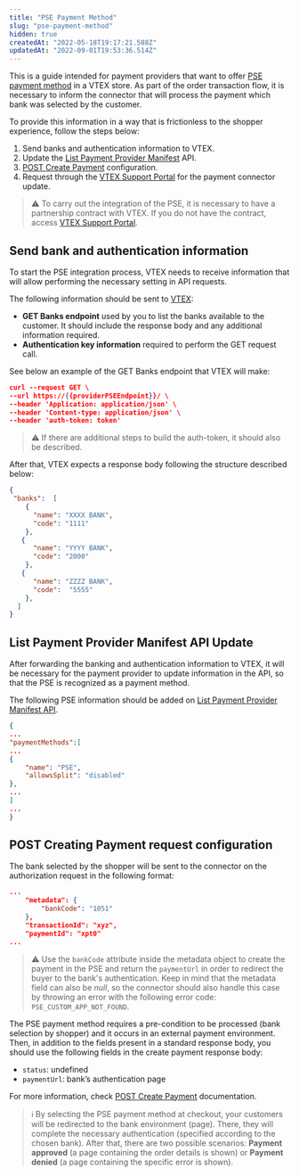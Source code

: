 ```yaml
---
title: "PSE Payment Method"
slug: "pse-payment-method"
hidden: true
createdAt: "2022-05-18T19:17:21.588Z"
updatedAt: "2022-09-01T19:53:36.514Z"
---
```

This is a guide intended for payment providers that want to offer [PSE payment method](https://help.vtex.com/en/tutorial/setting-up-payments-with-pse--7dRChubn7TqdEyWrHQEQp6) in a VTEX store. As part of the order transaction flow, it is necessary to inform the connector that will process the payment which bank was selected by the customer.

To provide this information in a way that is frictionless to the shopper experience, follow the steps
below:

1. Send banks and authentication information to VTEX.
2. Update the [List Payment Provider Manifest](https://developers.vtex.com/docs/api-reference/payment-provider-protocol#get-/manifest) API.
3. [POST Create Payment](https://developers.vtex.com/docs/api-reference/payment-provider-protocol#post-/payments) configuration.
4. Request through the [VTEX Support Portal](https://help.vtex.com/support) for the payment connector update.

>⚠️ To carry out the integration of the PSE, it is necessary to have a partnership contract with VTEX. If you do not have the contract, access [VTEX Support Portal](https://help.vtex.com/support).


## Send bank and authentication information

To start the PSE integration process, VTEX needs to receive information that will allow performing the necessary setting in API requests.

The following information should be sent to [VTEX](https://help.vtex.com/en/support):
- **GET Banks endpoint** used by you to list the banks available to the customer. It should include the response body and any additional information required. 
- **Authentication key information** required to perform the GET request call.

See below an example of the GET Banks endpoint that VTEX will make:

```json
curl --request GET \
--url https://{{providerPSEEndpoint}}/ \
--header 'Application: application/json' \
--header 'Content-type: application/json' \
--header 'auth-token: token'
```

>⚠️ If there are additional steps to build the auth-token, it should also be described.

After that, VTEX expects a response body following the structure described below:

```json
{
 "banks":  [
    {
      "name": "XXXX BANK",
      "code": "1111"
    },
   {
      "name": "YYYY BANK",
      "code": "2000"
    },
   {
      "name": "ZZZZ BANK",
      "code":  "5555"
    },
  ]
}
```

## List Payment Provider Manifest API Update

After forwarding the banking and authentication information to VTEX, it will be necessary for the payment provider to update information in the API, so that the PSE is recognized as a payment method.

The following PSE information should be added on [List Payment Provider Manifest API](https://developers.vtex.com/docs/api-reference/payment-provider-protocol#get-/manifest).

```json
{
...
"paymentMethods":[
...
{
    "name": "PSE",
    "allowsSplit": "disabled"
},
...
]
...
}
```

## POST Creating Payment request configuration

The bank selected by the shopper will be sent to the connector on the authorization request in the following format:

```json
...
    "metadata": {
        "bankCode": "1051"
    },
    "transactionId": "xyz",
    "paymentId": "xpt0"
...
```

>⚠️ Use the `bankCode` attribute inside the metadata object to create the payment in the PSE and return the `paymentUrl` in order to redirect the buyer to the bank's authentication. Keep in mind that the metadata field can also be <i>null</i>, so the connector should also handle this case by throwing an error with the following error code: `PSE_CUSTOM_APP_NOT_FOUND`.

The PSE payment method requires a pre-condition to be processed (bank selection by shopper) and it occurs in an external payment environment. Then, in addition to the fields present in a standard response body, you should use the following fields in the create payment response body:

- `status`: undefined
- `paymentUrl`: bank’s authentication page

For more information, check [POST Create Payment](https://developers.vtex.com/docs/api-reference/payment-provider-protocol#post-/payments) documentation.

> ℹ️ By selecting the PSE payment method at checkout, your customers will be redirected to the bank environment (page). There, they will complete the necessary authentication (specified according to the chosen bank). After that, there are two possible scenarios: **Payment approved** (a page containing the order details is shown) or **Payment denied** (a page containing the specific error is shown).
